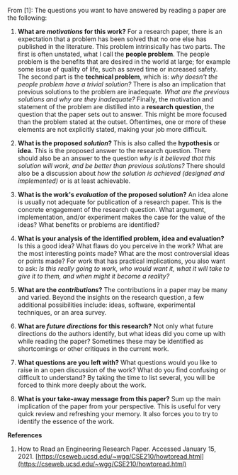 
From [1]: The questions you want to have answered by reading a paper are the following:

1.  **What are _motivations_ for this work?** For a research paper, there is an expectation that a problem has been solved that no one else has published in the literature. This problem intrinsically has two parts. The first is often unstated, what I call the **people problem**. The people problem is the benefits that are desired in the world at large; for example some issue of quality of life, such as saved time or increased safety. The second part is the **technical problem**, which is: _why doesn't the people problem have a trivial solution?_ There is also an implication that previous solutions to the problem are inadequate. _What are the previous solutions and why are they inadequate?_ Finally, the motivation and statement of the problem are distilled into a **research question**, the question that the paper sets out to answer. This might be more focused than the problem stated at the outset. Oftentimes, one or more of these elements are not explicitly stated, making your job more difficult.
    
2.  **What is the proposed _solution_?** This is also called the **hypothesis** or **idea**. This is the proposed answer to the research question. There should also be an answer to the question _why is it believed that this solution will work, and be better than previous solutions?_ There should also be a discussion about _how the solution is achieved (designed and implemented)_ or is at least achievable.
    
3.  **What is the work's _evaluation_ of the proposed solution?** An idea alone is usually not adequate for publication of a research paper. This is the concrete engagement of the research question. What argument, implementation, and/or experiment makes the case for the value of the ideas? What benefits or problems are identified?
    
4.  **What is your analysis of the identified problem, idea and evaluation?** Is this a good idea? What flaws do you perceive in the work? What are the most interesting points made? What are the most controversial ideas or points made? For work that has practical implications, you also want to ask: _Is this really going to work, who would want it, what it will take to give it to them, and when might it become a reality?_
    
5.  **What are the _contributions_?** The contributions in a paper may be many and varied. Beyond the insights on the research question, a few additional possibilities include: ideas, software, experimental techniques, or an area survey.
    
6.  **What are _future directions_ for this research?** Not only what future directions do the authors identify, but what ideas did you come up with while reading the paper? Sometimes these may be identified as shortcomings or other critiques in the current work.
    
7.  **What questions are you left with?** What questions would you like to raise in an open discussion of the work? What do you find confusing or difficult to understand? By taking the time to list several, you will be forced to think more deeply about the work.
    
8.  **What is your take-away message from this paper?** Sum up the main implication of the paper from your perspective. This is useful for very quick review and refreshing your memory. It also forces you to try to identify the essence of the work.


****References****
1. How to Read an Engineering Research Paper. Accessed January 15, 2021. [https://cseweb.ucsd.edu/~wgg/CSE210/howtoread.html](https://cseweb.ucsd.edu/~wgg/CSE210/howtoread.html)